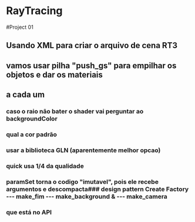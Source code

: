 # RayTracing


#Project 01

## Usando XML para criar o arquivo de cena RT3
## vamos usar pilha "push_gs" para empilhar os objetos e dar os materiais 
## a cada um

### caso o raio não bater o shader vai perguntar ao backgroundColor 
### qual a cor padrão

### usar a biblioteca GLN (aparentemente melhor opcao)
### quick usa 1/4 da qualidade

### paramSet torna o codigo "imutavel", pois ele recebe argumentos e descompacta### design pattern Create Factory --- make_fim --- make_background & --- make_camera
### que está no API 
